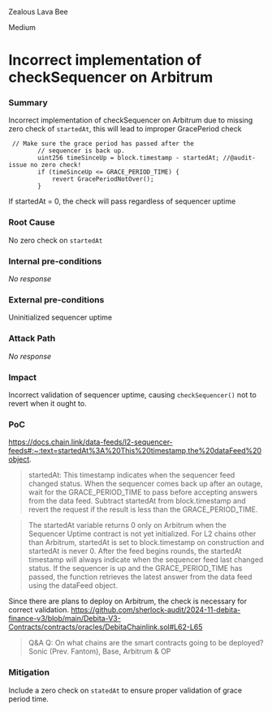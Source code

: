 Zealous Lava Bee

Medium

# Incorrect implementation of checkSequencer on Arbitrum

### Summary

Incorrect implementation of checkSequencer on Arbitrum due to missing zero check of ```startedAt```, this will lead to improper GracePeriod check
```solidity
 // Make sure the grace period has passed after the
        // sequencer is back up.
        uint256 timeSinceUp = block.timestamp - startedAt; //@audit-issue no zero check! 
        if (timeSinceUp <= GRACE_PERIOD_TIME) {
            revert GracePeriodNotOver();
        }
```
If startedAt = 0, the check will pass regardless of sequencer uptime

### Root Cause

No zero check on ```startedAt```

### Internal pre-conditions

_No response_

### External pre-conditions

Uninitialized sequencer uptime

### Attack Path

_No response_

### Impact

Incorrect validation of sequencer uptime, causing ```checkSequencer()``` not to revert when it ought to.

### PoC

https://docs.chain.link/data-feeds/l2-sequencer-feeds#:~:text=startedAt%3A%20This%20timestamp,the%20dataFeed%20object.

> startedAt: This timestamp indicates when the sequencer feed changed status. When the sequencer comes back up after an outage, wait for the GRACE_PERIOD_TIME to pass before accepting answers from the data feed. Subtract startedAt from block.timestamp and revert the request if the result is less than the GRACE_PERIOD_TIME.

>The startedAt variable returns 0 only on Arbitrum when the Sequencer Uptime contract is not yet initialized. For L2 chains other than Arbitrum, startedAt is set to block.timestamp on construction and startedAt is never 0. After the feed begins rounds, the startedAt timestamp will always indicate when the sequencer feed last changed status.
If the sequencer is up and the GRACE_PERIOD_TIME has passed, the function retrieves the latest answer from the data feed using the dataFeed object.

Since there are plans to deploy on Arbitrum, the check is necessary for correct validation. 
https://github.com/sherlock-audit/2024-11-debita-finance-v3/blob/main/Debita-V3-Contracts/contracts/oracles/DebitaChainlink.sol#L62-L65
>Q&A
Q: On what chains are the smart contracts going to be deployed?
Sonic (Prev. Fantom), Base, Arbitrum & OP



### Mitigation

Include a zero check on ```statedAt``` to ensure proper validation of grace period time.
